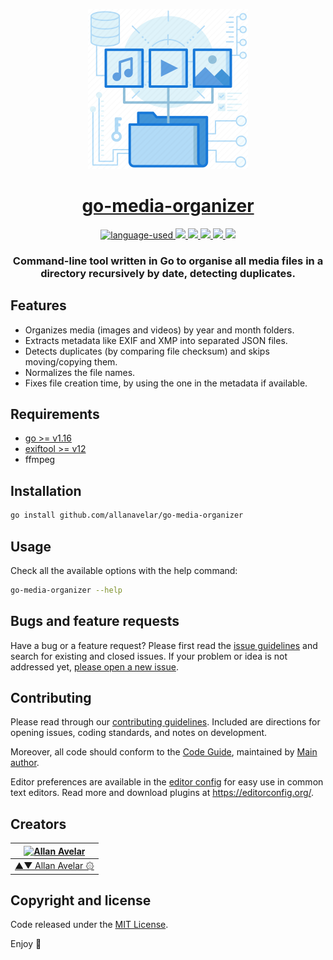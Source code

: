 <p align="center">
  <a href="#">
    <img src="./icon.png" height="256">
    <h1 align="center">go-media-organizer</h1>
  </a>
</p>

<p align="center">
  <a href="#">
    <img src="https://img.shields.io/github/languages/top/allanavelar/go-media-organizer.svg?style=for-the-badge" alt="language-used"/>
  </a>

  <a href="#">
    <img src="https://img.shields.io/github/contributors/allanavelar/go-media-organizer.svg?style=for-the-badge">
  </a>

  <a href="#">
    <img src="https://img.shields.io/github/forks/allanavelar/go-media-organizer.svg?style=for-the-badge">
  </a>

  <a href="#">
    <img src="https://img.shields.io/github/stars/allanavelar/go-media-organizer.svg?style=for-the-badge">
  </a>

  <a href="#">
    <img src="https://img.shields.io/github/issues/allanavelar/go-media-organizer.svg?style=for-the-badge">
  </a>

  <a href="#">
    <img src="https://img.shields.io/github/license/allanavelar/go-media-organizer.svg?style=for-the-badge">
  </a>
  
  <h3 align="center">Command-line tool written in Go to organise all media files in a directory recursively by date, detecting duplicates.</h3>
</p>

## Features

- Organizes media (images and videos) by year and month folders.
- Extracts metadata like EXIF and XMP into separated JSON files.
- Detects duplicates (by comparing file checksum) and skips moving/copying them.
- Normalizes the file names.
- Fixes file creation time, by using the one in the metadata if available.

## Requirements

- [go >= v1.16](https://github.com/golang/go)
- [exiftool >= v12](https://github.com/exiftool/exiftool)
- ffmpeg

## Installation

```bash
go install github.com/allanavelar/go-media-organizer
```

## Usage

Check all the available options with the help command:

```bash
go-media-organizer --help
```

## Bugs and feature requests

Have a bug or a feature request? Please first read the [issue guidelines](./contributing.md) and search for existing and closed issues. If your problem or idea is not addressed yet, [please open a new issue](https://github.com/allanavelar/go-media-organizer/issues/new).

## Contributing

Please read through our [contributing guidelines](./contributing.md). Included are directions for opening issues, coding standards, and notes on development.

Moreover, all code should conform to the [Code Guide](./code-guide.md), maintained by [Main author](https://github.com/allanavelar).

Editor preferences are available in the [editor config](./.editorconfig) for easy use in common text editors. Read more and download plugins at <https://editorconfig.org/>.

## Creators

[![Allan Avelar](https://avatars2.githubusercontent.com/u/6510417?v=3&s=128)](https://github.com/allanavelar) |
--- |
[▲▼ Allan Avelar ۞](https://github.com/allanavelar)|

## Copyright and license

Code released under the [MIT License](./LICENSE.md).

Enjoy :metal:
